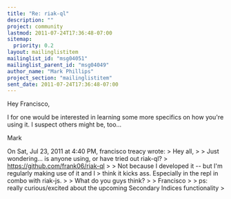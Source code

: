 ```yaml
---
title: "Re: riak-ql"
description: ""
project: community
lastmod: 2011-07-24T17:36:48-07:00
sitemap:
  priority: 0.2
layout: mailinglistitem
mailinglist_id: "msg04051"
mailinglist_parent_id: "msg04049"
author_name: "Mark Phillips"
project_section: "mailinglistitem"
sent_date: 2011-07-24T17:36:48-07:00
---
```



Hey Francisco,

I for one would be interested in learning some more specifics on how
you're using it. I suspect others might be, too...

Mark

On Sat, Jul 23, 2011 at 4:40 PM, francisco treacy
 wrote:
&gt; Hey all,
&gt;
&gt; Just wondering... is anyone using, or have tried out riak-ql?
&gt; https://github.com/frank06/riak-ql
&gt;
&gt; Not because I developed it -- but I'm regularly making use of it and I
&gt; think it kicks ass. Especially in the repl in combo with riak-js.
&gt;
&gt; What do you guys think?
&gt;
&gt; Francisco
&gt;
&gt; ps: really curious/excited about the upcoming Secondary Indices functionality
&gt;
